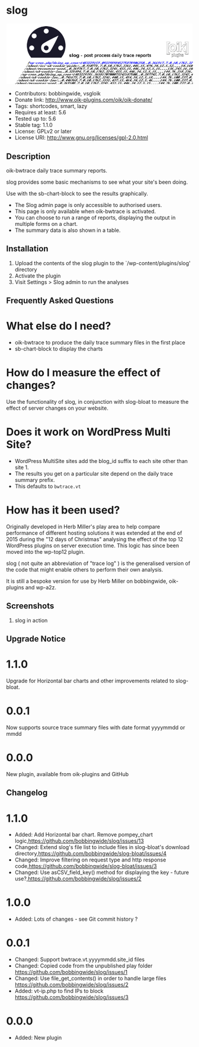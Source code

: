 # slog 
![banner](https://raw.githubusercontent.com/bobbingwide/slog/master/assets/slog-banner-772x250.jpg)
* Contributors: bobbingwide, vsgloik
* Donate link: http://www.oik-plugins.com/oik/oik-donate/
* Tags: shortcodes, smart, lazy
* Requires at least: 5.6
* Tested up to: 5.6
* Stable tag: 1.1.0
* License: GPLv2 or later
* License URI: http://www.gnu.org/licenses/gpl-2.0.html

## Description 
oik-bwtrace daily trace summary reports.

slog provides some basic mechanisms to see what your site's been doing.

Use with the sb-chart-block to see the results graphically.

- The Slog admin page is only accessible to authorised users.
- This page is only available when oik-bwtrace is activated.
- You can choose to run a range of reports, displaying the output in multiple forms on a chart.
- The summary data is also shown in a table.

## Installation 
1. Upload the contents of the slog plugin to the `/wp-content/plugins/slog' directory
1. Activate the plugin
1. Visit Settings > Slog admin to run the analyses


## Frequently Asked Questions 

# What else do I need? 

* oik-bwtrace to produce the daily trace summary files in the first place
* sb-chart-block to display the charts

# How do I measure the effect of changes? 

Use the functionality of slog, in conjunction with slog-bloat to measure the effect
of server changes on your website.

# Does it work on WordPress Multi Site? 

- WordPress MultiSite sites add the blog_id suffix to each site other than site 1.
- The results you get on a particular site depend on the daily trace summary prefix.
- This defaults to `bwtrace.vt`


# How has it been used? 

Originally developed in Herb Miller's play area to help compare performance of different hosting solutions
it was extended at the end of 2015 during the "12 days of Christmas" analysing the effect of the top 12
WordPress plugins on server execution time. This logic has since been moved into the wp-top12 plugin.

slog ( not quite an abbreviation of "trace log" ) is the generalised version of the code that might enable
others to perform their own analysis.

It is still a bespoke version for use by Herb Miller on bobbingwide, oik-plugins and wp-a2z.


## Screenshots 
1. slog in action

## Upgrade Notice 
# 1.1.0 
Upgrade for Horizontal bar charts and other improvements related to slog-bloat.

# 0.0.1 
Now supports source trace summary files with date format yyyymmdd or mmdd

# 0.0.0 
New plugin, available from oik-plugins and GitHub

## Changelog 
# 1.1.0 
* Added: Add Horizontal bar chart. Remove pompey_chart logic,https://github.com/bobbingwide/slog/issues/13
* Changed: Extend slog's file list to include files in slog-bloat's download directory,https://github.com/bobbingwide/slog-bloat/issues/4
* Changed: Improve filtering on request type and http response code,https://github.com/bobbingwide/slog-bloat/issues/3
* Changed: Use asCSV_field_key() method for displaying the key - future use?,https://github.com/bobbingwide/slog/issues/2

# 1.0.0 
* Added: Lots of changes - see Git commit history ?

# 0.0.1 
* Changed: Support bwtrace.vt.yyyymmdd.site_id files
* Changed: Copied code from the unpublished play folder https://github.com/bobbingwide/slog/issues/1
* Changed: Use file_get_contents() in order to handle large files https://github.com/bobbingwide/slog/issues/2
* Added: vt-ip.php to find IPs to block https://github.com/bobbingwide/slog/issues/3

# 0.0.0 
* Added: New plugin

